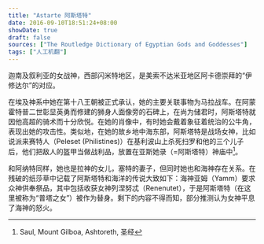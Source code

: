 ```yaml
---
title: "Astarte 阿斯塔特"
date: 2016-09-10T18:51:24+08:00
showDate: true
draft: false
sources: ["The Routledge Dictionary of Egyptian Gods and Goddesses"]
tags: ["人工机翻"]
---
```


迦南及叙利亚的女战神，西部闪米特地区，是美索不达米亚地区阿卡德崇拜的“伊修达尔”的对应。

在埃及神系中她在第十八王朝被正式承认，她的主要关联事物为马拉战车。在阿蒙霍特普二世彰显英勇而修建的狮身人面像旁的石碑上，在尚为储君时，阿斯塔特就因他高超的骑术而十分欣悦。在她的肖像中，有时她会戴着象征着统治的公牛角，表现出她的攻击性。类似地，在她的故乡地中海东部，阿斯塔特是战场女神，比如说派来赛特人（Peleset (Philistines)）在基利波山上杀死扫罗和他的三个儿子后，他们把敌人的盔甲当做战利品，放置在亚斯她录（=阿斯塔特）神庙中[^1]。

[^1]: Saul, Mount Gilboa, Ashtoreth, 圣经

和阿纳特同样，她也是拉神的女儿，塞特的妻子，但同时她也和海神存在关系。在残破的纸莎草中记载了阿斯塔特和海洋的传说大致如下：海神亚姆（Yamm）要求众神供奉祭品，其中包括收获女神列涅努忒（Renenutet），于是阿斯塔特（在这里被称为“普塔之女”）被作为替身。剩下的内容不得而知，部分推测认为女神平息了海神的怒火。